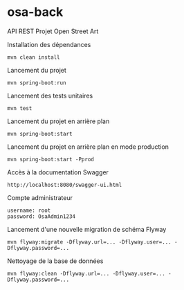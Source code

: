 # osa-back
API REST Projet Open Street Art


Installation des dépendances
```
mvn clean install
```

Lancement du projet
```
mvn spring-boot:run
```

Lancement des tests unitaires
```
mvn test
```

Lancement du projet en arrière plan
```
mvn spring-boot:start
```

Lancement du projet en arrière plan en mode production
```
mvn spring-boot:start -Pprod
```

Accès à la documentation Swagger
```
http://localhost:8080/swagger-ui.html
```

Compte administrateur
```
username: root
password: OsaAdmin1234
```

Lancement d'une nouvelle migration de schéma Flyway
```
mvn flyway:migrate -Dflyway.url=... -Dflyway.user=... -Dflyway.password=...
```

Nettoyage de la base de données
```
mvn flyway:clean -Dflyway.url=... -Dflyway.user=... -Dflyway.password=...
```

